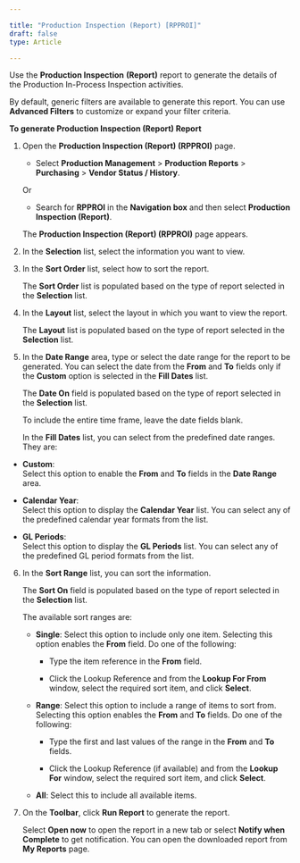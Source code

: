 ```yaml
---

title: "Production Inspection (Report) [RPPROI]"
draft: false
type: Article

---
```


Use the **Production Inspection** **(Report)** report to generate the details of the Production In-Process Inspection activities.

By default, generic filters are available to generate this report. You can use **Advanced Filters** to customize or expand your filter criteria. 

**To generate Production Inspection (Report) Report**

1. Open the **Production Inspection (Report) (RPPROI)** page.

    - Select **Production Management** > **Production Reports** > **Purchasing** > **Vendor Status / History**.

    Or

    - Search for **RPPROI** in the **Navigation box** and then select **Production Inspection (Report)**.

   The **Production Inspection (Report) (RPPROI)** page appears.

2. In the **Selection** list, select the information you want to view.

3. In the **Sort Order** list, select how to sort the report.

    The **Sort Order** list is populated based on the type of report selected in the **Selection** list.

4. In the **Layout** list, select the layout in which you want to view the report.

    The **Layout** list is populated based on the type of report selected in the **Selection** list.

5. In the **Date Range** area, type or select the date range for the report to be generated. You can select the date from the **From** and **To** fields only if the **Custom** option is selected in the **Fill Dates** list.

    The **Date On** field is populated based on the type of report selected in the **Selection** list.

    To include the entire time frame, leave the date fields blank.

    In the **Fill Dates** list, you can select from the predefined date ranges. They are:

- **Custom**:   
Select this option to enable the **From** and **To** fields in the **Date Range** area.

 - **Calendar Year**:   
Select this option to display the **Calendar Year** list. You can select any of the predefined calendar year formats from the list.

- **GL Periods**:   
Select this option to display the **GL Periods** list. You can select any of the predefined GL period formats from the list.

6. In the **Sort Range** list, you can sort the information.

    The **Sort On** field is populated based on the type of report selected in the **Selection** list.

    The available sort ranges are:

    - **Single**: Select this option to include only one item. Selecting this option enables the **From** field. Do one of the following:

        - Type the item reference in the **From** field.

        - Click the Lookup Reference and from the **Lookup For From** window, select the required sort item, and click **Select**.

    - **Range**: Select this option to include a range of items to sort from. Selecting this option enables the **From** and **To** fields. Do one of the following:

        - Type the first and last values of the range in the **From** and **To** fields.

        - Click the Lookup Reference (if available) and from the **Lookup For** window, select the required sort item, and click **Select**.

    - **All**: Select this to include all available items.

7. On the **Toolbar**, click **Run Report** to generate the report.

    Select **Open now** to open the report in a new tab or select **Notify when Complete** to get notification. You can open the downloaded report from **My Reports** page.

​